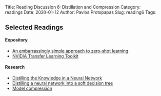 Title: Reading Discussion 6: Distillation and Compression
Category: readings
Date: 2020-01-12
Author: Pavlos Protopapas
Slug: reading6
Tags:

## Selected Readings
#### Expository
- [An embarrassingly simple approach to zero-shot learning](http://proceedings.mlr.press/v37/romera-paredes15.pdf)
- [NVIDIA Transfer Learning Toolkit](https://developer.nvidia.com/transfer-learning-toolkit)

#### Research
- [Distilling the Knowledge in a Neural Network](https://arxiv.org/abs/1503.02531)
- [Distilling a neural network into a soft decision tree](https://arxiv.org/pdf/1711.09784.pdf)
- [Model compression](https://www.cs.cornell.edu/~caruana/compression.kdd06.pdf)